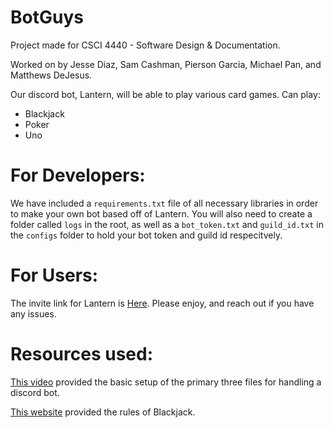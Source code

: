 # BotGuys
Project made for CSCI 4440 - Software Design &amp; Documentation.

Worked on by Jesse Diaz, Sam Cashman, Pierson Garcia, Michael Pan, and Matthews DeJesus.

Our discord bot, Lantern, will be able to play various card games.
Can play:
- Blackjack
- Poker
- Uno

# For Developers:
We have included a `requirements.txt` file of all necessary libraries in order to make your own bot based off of Lantern. You will also need to create a folder called `logs` in the root, as well as a `bot_token.txt` and `guild_id.txt` in the `configs` folder to hold your bot token and guild id respecitvely.

# For Users:
The invite link for Lantern is [Here](https://discord.com/oauth2/authorize?client_id=1146514624288673992&scope=bot&permissions=378024691776). Please enjoy, and reach out if you have any issues.

# Resources used:

[This video](https://www.youtube.com/watch?v=hoDLj0IzZMU) provided the basic setup of the primary three files for handling a discord bot.

[This website](https://bicyclecards.com/how-to-play/blackjack) provided the rules of Blackjack.